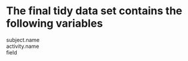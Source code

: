 # The final tidy data set contains the following variables

  subject.name  
  activity.name  
  field